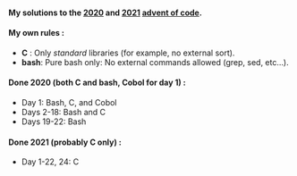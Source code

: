#### My solutions to the [2020](https://adventofcode.com/2020) and [2021](https://adventofcode.com/2021) [advent of code](https://adventofcode.com).

#### My own rules :
 - **C** : Only *standard* libraries (for example, no external sort).
 - **bash**: Pure bash only: No external commands allowed (grep, sed, etc...).

#### Done 2020 (both C and bash, Cobol for day 1) :
 -  Day  1:     Bash, C, and Cobol
 -  Days 2-18:  Bash and C
 -  Days 19-22: Bash

#### Done 2021 (probably C only) :
 -  Day  1-22, 24: C
